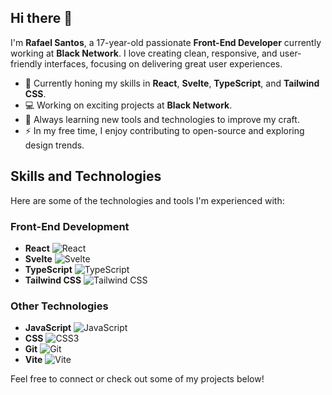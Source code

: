 ## Hi there 👋

I'm **Rafael Santos**, a 17-year-old passionate **Front-End Developer** currently working at **Black Network**. I love creating clean, responsive, and user-friendly interfaces, focusing on delivering great user experiences.

- 🚀 Currently honing my skills in **React**, **Svelte**, **TypeScript**, and **Tailwind CSS**.
- 💻 Working on exciting projects at **Black Network**.
- 🌱 Always learning new tools and technologies to improve my craft.
- ⚡ In my free time, I enjoy contributing to open-source and exploring design trends.

## Skills and Technologies

Here are some of the technologies and tools I'm experienced with:

### Front-End Development
- **React** ![React](https://img.shields.io/badge/React-61DAFB?style=for-the-badge&logo=react&logoColor=black)
- **Svelte** ![Svelte](https://img.shields.io/badge/Svelte-000000?style=for-the-badge&logo=svelte&logoColor=FF3E00)
- **TypeScript** ![TypeScript](https://img.shields.io/badge/TypeScript-3178C6?style=for-the-badge&logo=typescript&logoColor=white)
- **Tailwind CSS** ![Tailwind CSS](https://img.shields.io/badge/Tailwind%20CSS-38B2AC?style=for-the-badge&logo=tailwind-css&logoColor=white)

### Other Technologies
- **JavaScript** ![JavaScript](https://img.shields.io/badge/JavaScript-F7DF1E?style=for-the-badge&logo=javascript&logoColor=black)
- **CSS** ![CSS3](https://img.shields.io/badge/CSS3-1572B6?style=for-the-badge&logo=css3&logoColor=white)
- **Git** ![Git](https://img.shields.io/badge/Git-F05032?style=for-the-badge&logo=git&logoColor=white)
- **Vite** ![Vite](https://img.shields.io/badge/Vite-646CFF?style=for-the-badge&logo=vite&logoColor=white)

Feel free to connect or check out some of my projects below!
